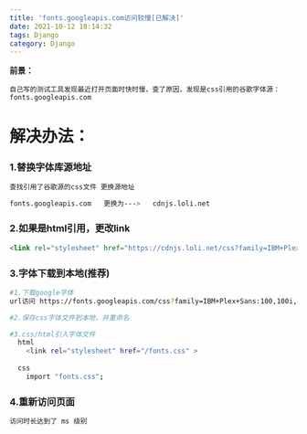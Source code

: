 ```yaml
---
title: 'fonts.googleapis.com访问较慢[已解决]'
date: 2021-10-12 18:14:32
tags: Django
category: Django
---
```


**前景：**

`自己写的测试工具发现最近打开页面时快时慢，查了原因，发现是css引用的谷歌字体源：fonts.googleapis.com`

# 解决办法：

### 1.替换字体库源地址
```bash
查找引用了谷歌源的css文件 更换源地址

fonts.googleapis.com   更换为--->   cdnjs.loli.net 
```

### 2.如果是html引用，更改link
```html
<link rel="stylesheet" href="https://cdnjs.loli.net/css?family=IBM+Plex+Sans:" >
```

### 3.字体下载到本地(推荐)
```bash
#1.下载google字体
url访问 https://fonts.googleapis.com/css?family=IBM+Plex+Sans:100,100i,200,200i,300,300i,400,400i,500,500i,600,600i,700,700i|Rubik:300,300i,400,400i,500,500i,700,700i,900,900i&display=swap

#2.保存css字体文件到本地，并重命名

#3.css/html引入字体文件
  html
    <link rel="stylesheet" href="/fonts.css" >
    
  css
    import "fonts.css";
```

### 4.重新访问页面
```bash
访问时长达到了 ms 级别
```